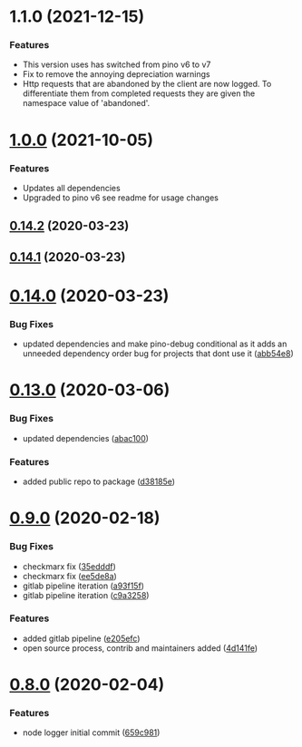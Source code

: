 # 1.1.0 (2021-12-15)

### Features

* This version uses has switched from pino v6 to v7
* Fix to remove the annoying depreciation warnings
* Http requests that are abandoned by the client are now logged. To differentiate them from completed requests they are given the namespace value of 'abandoned'.


# [1.0.0](https://github.com/dwp/node-logger/compare/0.14.3...1.0.0) (2021-10-05)

### Features

* Updates all dependencies
* Upgraded to pino v6 see readme for usage changes


## [0.14.2](https://github.com/dwp/node-logger/compare/0.14.1...0.14.2) (2020-03-23)



## [0.14.1](https://github.com/dwp/node-logger/compare/0.14.0...0.14.1) (2020-03-23)



# [0.14.0](https://github.com/dwp/node-logger/compare/0.13.0...0.14.0) (2020-03-23)


### Bug Fixes

* updated dependencies and make pino-debug conditional as it adds an unneeded dependency order bug for projects that dont use it ([abb54e8](https://github.com/dwp/node-logger/commit/abb54e8d0ff496870b8deeb8517d4f46440eb772))



# [0.13.0](https://github.com/dwp/node-logger/compare/0.12.0...0.13.0) (2020-03-06)


### Bug Fixes

* updated dependencies ([abac100](https://github.com/dwp/node-logger/commit/abac100c953c5934f1ce5d10d9307e41dd9d532b))


### Features

* added public repo to package ([d38185e](https://github.com/dwp/node-logger/commit/d38185eaf6db6ab42efc25064363c671f8823534))



# [0.9.0](https://github.com/dwp/node-logger/compare/0.8.0...0.9.0) (2020-02-18)


### Bug Fixes

* checkmarx fix ([35edddf](https://github.com/dwp/node-logger/commit/35edddf734d05fd252d7c59bbc13f5ceed8b2b66))
* checkmarx fix ([ee5de8a](https://github.com/dwp/node-logger/commit/ee5de8ad3596f95450f00edc7d78e0b0ffdba12a))
* gitlab pipeline iteration ([a93f15f](https://github.com/dwp/node-logger/commit/a93f15f85b2b47af6b4674ea68eecf65d88aa646))
* gitlab pipeline iteration ([c9a3258](https://github.com/dwp/node-logger/commit/c9a32585287649f13b5bf3daf0e96976d17438f6))


### Features

* added gitlab pipeline ([e205efc](https://github.com/dwp/node-logger/commit/e205efcdaa46978738b0f3008fb065280ecfc41d))
* open source process, contrib and maintainers added ([4d141fe](https://github.com/dwp/node-logger/commit/4d141fee01672ea8756d7c818491f7116b339ec0))



# [0.8.0](https://github.com/dwp/node-logger/compare/659c981cf76ce2688e49f5a34d3a40f6b29a1c0a...0.8.0) (2020-02-04)


### Features

* node logger initial commit ([659c981](https://github.com/dwp/node-logger/commit/659c981cf76ce2688e49f5a34d3a40f6b29a1c0a))



